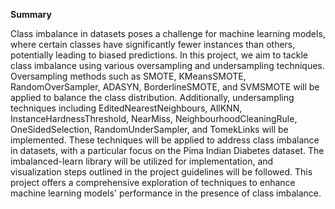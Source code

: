 **Summary**

Class imbalance in datasets poses a challenge for machine learning models, where certain classes have significantly fewer instances than others, potentially leading to biased predictions. In this project, we aim to tackle class imbalance using various oversampling and undersampling techniques. Oversampling methods such as SMOTE, KMeansSMOTE, RandomOverSampler, ADASYN, BorderlineSMOTE, and SVMSMOTE will be applied to balance the class distribution. Additionally, undersampling techniques including EditedNearestNeighbours, AllKNN, InstanceHardnessThreshold, NearMiss, NeighbourhoodCleaningRule, OneSidedSelection, RandomUnderSampler, and TomekLinks will be implemented. These techniques will be applied to address class imbalance in datasets, with a particular focus on the Pima Indian Diabetes dataset. The imbalanced-learn library will be utilized for implementation, and visualization steps outlined in the project guidelines will be followed. This project offers a comprehensive exploration of techniques to enhance machine learning models' performance in the presence of class imbalance.
